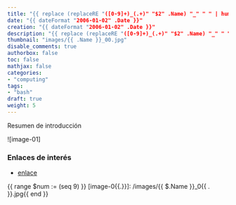```yaml
---
title: "{{ replace (replaceRE "([0-9]+)_(.+)" "$2" .Name) "_" " " | humanize }}"
date: "{{ dateFormat "2006-01-02" .Date }}"
creation: "{{ dateFormat "2006-01-02" .Date }}"
description: "{{ replace (replaceRE "([0-9]+)_(.+)" "$2" .Name) "_" " " | humanize }}"
thumbnail: "images/{{ .Name }}_00.jpg"
disable_comments: true
authorbox: false
toc: false
mathjax: false
categories:
- "computing"
tags:
- "bash"
draft: true
weight: 5
---
```

Resumen de introducción
<!--more-->


![image-01]

### Enlaces de interés
- [enlace](www.sherblog.pro)

[link]: https://www.google.es

{{ range $num := (seq 9) }}
[image-0{{.}}]: /images/{{ $.Name }}_0{{ . }}.jpg{{ end }}
